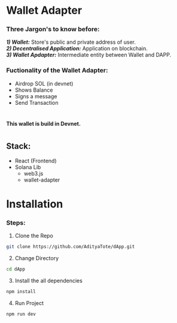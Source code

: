 # Wallet Adapter

### Three Jargon's to know before:
***1) Wallet:*** Store's public and private address of user.  
***2) Decentralised Application:*** Application on blockchain.  
***3) Wallet Apdapter:*** Intermediate entity between Wallet and DAPP.  

### Fuctionality of the Wallet Adapter:
* Airdrop SOL (in devnet)
* Shows Balance
* Signs a message
* Send Transaction

#
**This wallet is build in Devnet.**
#
## Stack:  
* React (Frontend)
* Solana Lib
  * web3.js
  * wallet-adapter

# Installation  

### Steps:

1) Clone the Repo  
```bash
git clone https://github.com/AdityaTote/dApp.git
```

2) Change Directory
```bash
cd dApp
```

3) Install the all dependencies
```bash
npm install
```

4) Run Project
```bash
npm run dev
```
